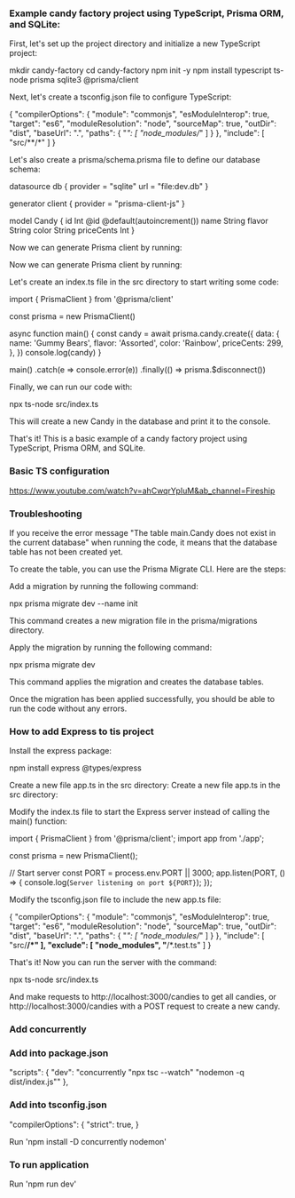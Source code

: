 ### Example candy factory project using TypeScript, Prisma ORM, and SQLite:

First, let's set up the project directory and initialize a new TypeScript project:

mkdir candy-factory
cd candy-factory
npm init -y
npm install typescript ts-node prisma sqlite3 @prisma/client

Next, let's create a tsconfig.json file to configure TypeScript:

{
"compilerOptions": {
"module": "commonjs",
"esModuleInterop": true,
"target": "es6",
"moduleResolution": "node",
"sourceMap": true,
"outDir": "dist",
"baseUrl": ".",
"paths": {
"*": [
"node_modules/*"
]
}
},
"include": [
"src/**/*"
]
}

Let's also create a prisma/schema.prisma file to define our database schema:

datasource db {
provider = "sqlite"
url      = "file:dev.db"
}

generator client {
provider = "prisma-client-js"
}

model Candy {
id         Int      @id @default(autoincrement())
name       String
flavor     String
color      String
priceCents Int
}

Now we can generate Prisma client by running:

Now we can generate Prisma client by running:

Let's create an index.ts file in the src directory to start writing some code:

import { PrismaClient } from '@prisma/client'

const prisma = new PrismaClient()

async function main() {
const candy = await prisma.candy.create({
data: {
name: 'Gummy Bears',
flavor: 'Assorted',
color: 'Rainbow',
priceCents: 299,
},
})
console.log(candy)
}

main()
.catch(e => console.error(e))
.finally(() => prisma.$disconnect())

Finally, we can run our code with:

npx ts-node src/index.ts

This will create a new Candy in the database and print it to the console.

That's it! This is a basic example of a candy factory project using TypeScript, Prisma ORM, and SQLite.


### Basic TS configuration
https://www.youtube.com/watch?v=ahCwqrYpIuM&ab_channel=Fireship

### Troubleshooting
If you receive the error message "The table main.Candy does not exist in the current database" when running the code, it means that the database table has not been created yet.

To create the table, you can use the Prisma Migrate CLI. Here are the steps:

Add a migration by running the following command:

npx prisma migrate dev --name init

This command creates a new migration file in the prisma/migrations directory.

Apply the migration by running the following command:

npx prisma migrate dev

This command applies the migration and creates the database tables.

Once the migration has been applied successfully, you should be able to run the code without any errors.


### How to add Express to tis project

Install the express package:

npm install express @types/express

Create a new file app.ts in the src directory:
Create a new file app.ts in the src directory:

Modify the index.ts file to start the Express server instead of calling the main() function:

import { PrismaClient } from '@prisma/client';
import app from './app';

const prisma = new PrismaClient();

// Start server
const PORT = process.env.PORT || 3000;
app.listen(PORT, () => {
console.log(`Server listening on port ${PORT}`);
});

Modify the tsconfig.json file to include the new app.ts file:

{
"compilerOptions": {
"module": "commonjs",
"esModuleInterop": true,
"target": "es6",
"moduleResolution": "node",
"sourceMap": true,
"outDir": "dist",
"baseUrl": ".",
"paths": {
"*": [
"node_modules/*"
]
}
},
"include": [
"src/**/*"
],
"exclude": [
"node_modules",
"**/*.test.ts"
]
}

That's it! Now you can run the server with the command:

npx ts-node src/index.ts


And make requests to http://localhost:3000/candies to get all candies, or http://localhost:3000/candies with a POST request to create a new candy.

### Add concurrently
### Add into package.json
"scripts": {
"dev": "concurrently \"npx tsc --watch\" \"nodemon -q dist/index.js\""
},

### Add into tsconfig.json
"compilerOptions": {
"strict": true,
}

Run 'npm install -D concurrently nodemon'

### To run application
Run 'npm run dev'